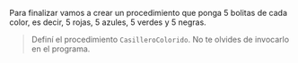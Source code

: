 Para finalizar vamos a crear un procedimiento que ponga 5 bolitas de cada color, es decir, 5 rojas, 5 azules, 5 verdes y 5 negras.

> Definí el procedimiento `CasilleroColorido`. No te olvides de invocarlo en el programa.
